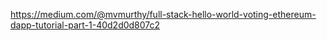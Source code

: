 https://medium.com/@mvmurthy/full-stack-hello-world-voting-ethereum-dapp-tutorial-part-1-40d2d0d807c2
